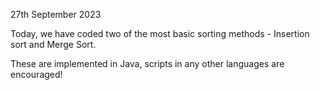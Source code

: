 27th September 2023

Today, we have coded two of the most basic sorting methods - Insertion sort and Merge Sort. 

These are implemented in Java, scripts in any other languages are encouraged!
